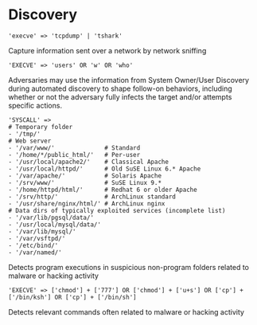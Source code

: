 # Discovery

`'execve' => 'tcpdump' | 'tshark'`

Capture information sent over a network by network sniffing

`'EXECVE' => 'users' OR 'w' OR 'who'`

Adversaries may use the information from System Owner/User Discovery during automated discovery to shape follow-on behaviors, including whether or not the adversary fully infects the target and/or attempts specific actions.

```
'SYSCALL' => 
# Temporary folder
- '/tmp/'
# Web server 
- '/var/www/'              # Standard
- '/home/*/public_html/'   # Per-user
- '/usr/local/apache2/'    # Classical Apache
- '/usr/local/httpd/'      # Old SuSE Linux 6.* Apache
- '/var/apache/'           # Solaris Apache
- '/srv/www/'              # SuSE Linux 9.*
- '/home/httpd/html/'      # Redhat 6 or older Apache
- '/srv/http/'             # ArchLinux standard
- '/usr/share/nginx/html/' # ArchLinux nginx
# Data dirs of typically exploited services (incomplete list)
- '/var/lib/pgsql/data/'
- '/usr/local/mysql/data/'
- '/var/lib/mysql/'
- '/var/vsftpd/'
- '/etc/bind/'
- '/var/named/'
```

Detects program executions in suspicious non-program folders related to malware or hacking activity

`'EXECVE' => ['chmod'] + ['777'] OR ['chmod'] + ['u+s'] OR ['cp'] + ['/bin/ksh'] OR ['cp'] + ['/bin/sh']`

Detects relevant commands often related to malware or hacking activity

